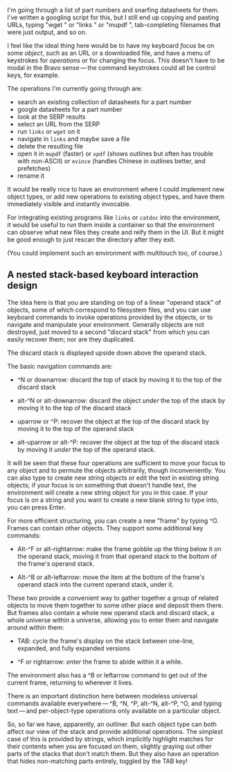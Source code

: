 I'm going through a list of part numbers and snarfing datasheets for
them.  I've written a googling script for this, but I still end up
copying and pasting URLs, typing "wget " or "links " or "mupdf ",
tab-completing filenames that were just output, and so on.

I feel like the ideal thing here would be to have my keyboard *focus*
be on some *object*, such as an URL or a downloaded file, and have a
menu of keystrokes for *operations* or for changing the focus.  This
doesn't have to be modal in the Bravo sense — the command keystrokes
could all be control keys, for example.

The operations I'm currently going through are:

- search an existing collection of datasheets for a part number
- google datasheets for a part number
- look at the SERP results
- select an URL from the SERP
- run `links` or `wget` on it
- navigate in `links` and maybe save a file
- delete the resulting file
- open it in `mupdf` (faster) or `xpdf` (shows outlines but often has
  trouble with non-ASCII) or `evince` (handles Chinese in outlines
  better, and prefetches)
- rename it

It would be really nice to have an environment where I could implement
new object types, or add new operations to existing object types, and
have them immediately visible and instantly invocable.

For integrating existing programs like `links` or `catdoc` into the
environment, it would be useful to run them inside a container so that
the environment can observe what new files they create and reify them
in the UI.  But it might be good enough to just rescan the directory
after they exit.

(You could implement such an environment with multitouch too, of
course.)

A nested stack-based keyboard interaction design
------------------------------------------------

The idea here is that you are standing on top of a linear "operand
stack" of objects, some of which correspond to filesystem files, and
you can use keyboard commands to invoke operations provided by the
objects, or to navigate and manipulate your environment.  Generally
objects are not destroyed, just moved to a second "discard stack" from
which you can easily recover them; nor are they duplicated.

The discard stack is displayed upside down above the operand stack.

The basic navigation commands are:

- ^N or downarrow: discard the top of stack by moving it to the top of
  the discard stack

- alt-^N or alt-downarrow: discard the object *under* the top of the
  stack by moving it to the top of the discard stack

- uparrow or ^P: recover the object at the top of the discard stack by
  moving it to the top of the operand stack

- alt-uparrow or alt-^P: recover the object at the top of the discard
  stack by moving it *under* the top of the operand stack.

It will be seen that these four operations are sufficient to move your
focus to any object and to permute the objects arbitrarily, though
inconveniently.  You can also type to create new string objects or
edit the text in existing string objects; if your focus is on
something that doesn't handle text, the environment will create a new
string object for you in this case.  If your focus is on a string and
you want to create a new blank string to type into, you can press
Enter.

For more efficient structuring, you can create a new "frame" by typing
^O.  Frames can contain other objects.  They support some additional
key commands:

- Alt-^F or alt-rightarrow: make the frame gobble up the thing below
  it on the operand stack, moving it from that operand stack to the
  bottom of the frame's operand stack.

- Alt-^B or alt-leftarrow: move the item at the bottom of the frame's
  operand stack into the current operand stack, under it.

These two provide a convenient way to gather together a group of
related objects to move them together to some other place and deposit
them there.  But frames also contain a whole new operand stack and
discard stack, a whole universe within a universe, allowing you to
enter them and navigate around within them:

- TAB: cycle the frame's display on the stack between one-line,
  expanded, and fully expanded versions

- ^F or rightarrow: *enter* the frame to abide within it a while.

The environment also has a ^B or leftarrow command to get out of the
current frame, returning to wherever it lives.

There is an important distinction here between modeless universal
commands available everywhere — ^B, ^N, ^P, alt-^N, alt-^P, ^O, and
typing text — and per-object-type operations only available on a
particular object.

So, so far we have, apparently, an outliner.  But each object type can
both affect our view of the stack and provide additional operations.
The simplest case of this is provided by strings, which implicitly
highlight matches for their contents when you are focused on them,
slightly graying out other parts of the stacks that don't match them.
But they also have an operation that hides non-matching parts
entirely, toggled by the TAB key!